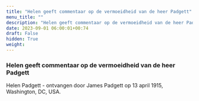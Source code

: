 ```yaml
---
title: "Helen geeft commentaar op de vermoeidheid van de heer Padgett"
menu_title: ""
description: "Helen geeft commentaar op de vermoeidheid van de heer Padgett"
date: 2023-09-01 06:00:01+00:74
draft: False
hidden: True
weight:
---
```

### Helen geeft commentaar op de vermoeidheid van de heer Padgett

Helen Padgett - ontvangen door James Padgett op 13 april 1915, Washington, DC, USA.
